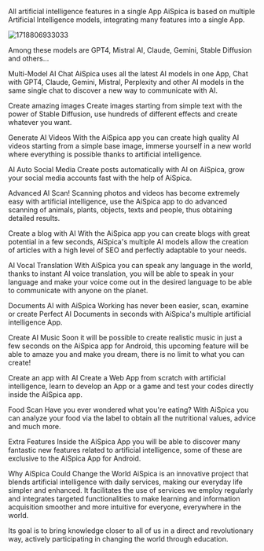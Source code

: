 All artificial intelligence features in a single App
AiSpica is based on multiple Artificial Intelligence models, integrating many features into a single App.

![1718806933033](https://github.com/DeusAcc/aispica/assets/146327109/48febadf-ecad-4f2d-b5a7-a81bce91a54c)


Among these models are GPT4, Mistral AI, Claude, Gemini, Stable Diffusion and others...


Multi-Model AI Chat
AiSpica uses all the latest AI models in one App, Chat with GPT4, Claude, Gemini, Mistral, Perplexity and other AI models in the same single chat to discover a new way to communicate with AI.

Create amazing images
Create images starting from simple text with the power of Stable Diffusion, use hundreds of different effects and create whatever you want.

Generate AI Videos
With the AiSpica app you can create high quality AI videos starting from a simple base image, immerse yourself in a new world where everything is possible thanks to artificial intelligence.


AI Auto Social Media
Create posts automatically with AI on AiSpica, grow your social media accounts fast with the help of AiSpica.


Advanced AI Scan!
Scanning photos and videos has become extremely easy with artificial intelligence, use the AiSpica app to do advanced scanning of animals, plants, objects, texts and people, thus obtaining detailed results.


Create a blog with AI
With the AiSpica app you can create blogs with great potential in a few seconds, AiSpica's multiple AI models allow the creation of articles with a high level of SEO and perfectly adaptable to your needs.


AI Vocal Translation
With AiSpica you can speak any language in the world, thanks to instant AI voice translation, you will be able to speak in your language and make your voice come out in the desired language to be able to communicate with anyone on the planet.


Documents AI with AiSpica
Working has never been easier, scan, examine or create Perfect AI Documents in seconds with AiSpica's multiple artificial intelligence App.


Create AI Music
Soon it will be possible to create realistic music in just a few seconds on the AiSpica app for Android, this upcoming feature will be able to amaze you and make you dream, there is no limit to what you can create!


Create an app with AI
Create a Web App from scratch with artificial intelligence, learn to develop an App or a game and test your codes directly inside the AiSpica app.


Food Scan
Have you ever wondered what you're eating? With AiSpica you can analyze your food via the label to obtain all the nutritional values, advice and much more.


Extra Features
Inside the AiSpica App you will be able to discover many fantastic new features related to artificial intelligence, some of these are exclusive to the AiSpica App for Android.


Why AiSpica Could Change the World
AiSpica is an innovative project that blends artificial intelligence with daily services, making our everyday life simpler and enhanced. It facilitates the use of services we employ regularly and integrates targeted functionalities to make learning and information acquisition smoother and more intuitive for everyone, everywhere in the world.

Its goal is to bring knowledge closer to all of us in a direct and revolutionary way, actively participating in changing the world through education.
